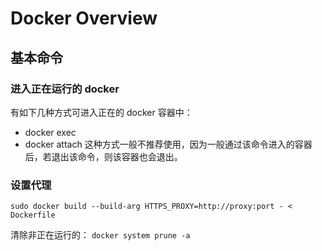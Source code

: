 # Docker Overview

## 基本命令

### 进入正在运行的 docker
有如下几种方式可进入正在的 docker 容器中：
- docker exec
- docker attach
  这种方式一般不推荐使用，因为一般通过该命令进入的容器后，若退出该命令，则该容器也会退出。

### 设置代理

`sudo docker build --build-arg HTTPS_PROXY=http://proxy:port - < Dockerfile`


清除非正在运行的：
`docker system prune -a`

